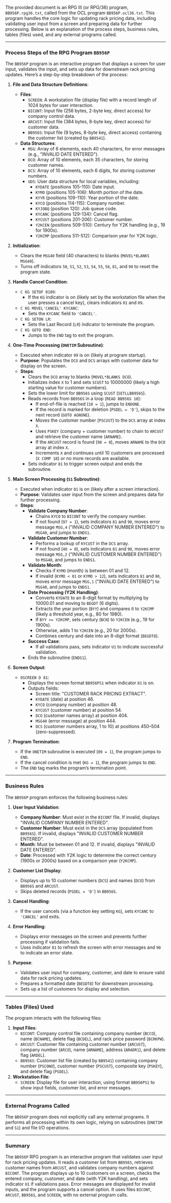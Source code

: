 The provided document is an RPG III (or RPG/36) program, `BB956P.rpg36.txt`, called from the OCL program `BB956P.ocl36.txt`. This program handles the core logic for updating rack pricing data, including validating user input from a screen and preparing data for further processing. Below is an explanation of the process steps, business rules, tables (files) used, and any external programs called.

---

### **Process Steps of the RPG Program `BB956P`**

The `BB956P` program is an interactive program that displays a screen for user input, validates the input, and sets up data for downstream rack pricing updates. Here’s a step-by-step breakdown of the process:

1. **File and Data Structure Definitions**:
   - **Files**:
     - `SCREEN`: A workstation file (display file) with a record length of 1024 bytes for user interaction.
     - `BICONT`: Input file (256 bytes, 2-byte key, direct access) for company control data.
     - `ARCUST`: Input file (384 bytes, 8-byte key, direct access) for customer data.
     - `BB956S`: Input file (9 bytes, 8-byte key, direct access) containing the customer list (created by `BB9541`).
   - **Data Structures**:
     - `MSG`: Array of 6 elements, each 40 characters, for error messages (e.g., "INVALID DATE ENTERED").
     - `DCO`: Array of 10 elements, each 35 characters, for storing customer names.
     - `DCS`: Array of 10 elements, each 6 digits, for storing customer numbers.
     - `UDS`: User data structure for local variables, including:
       - `KYDATE` (positions 105-110): Date input.
       - `KYMO` (positions 105-106): Month portion of the date.
       - `KYYR` (positions 109-110): Year portion of the date.
       - `KYCO` (positions 114-115): Company number.
       - `KYJOBQ` (position 120): Job queue code.
       - `KYCANC` (positions 129-134): Cancel flag.
       - `KYCUST` (positions 201-206): Customer number.
       - `Y2KCEN` (positions 509-510): Century for Y2K handling (e.g., 19 for 1900s).
       - `Y2KCMP` (positions 511-512): Comparison year for Y2K logic.

2. **Initialization**:
   - Clears the `MSG40` field (40 characters) to blanks (`MOVEL*BLANKS MSG40`).
   - Turns off indicators `50`, `51`, `52`, `53`, `54`, `55`, `56`, `81`, and `90` to reset the program state.

3. **Handle Cancel Condition**:
   - `C KG SETOF 0109`:
     - If the `KG` indicator is on (likely set by the workstation file when the user presses a cancel key), clears indicators `01` and `09`.
   - `C KG MOVEL'CANCEL' KYCANC`:
     - Sets the `KYCANC` field to `'CANCEL'`.
   - `C KG SETON LR`:
     - Sets the Last Record (`LR`) indicator to terminate the program.
   - `C KG GOTO END`:
     - Jumps to the `END` tag to exit the program.

4. **One-Time Processing (`ONETIM` Subroutine)**:
   - Executed when indicator `09` is on (likely at program startup).
   - **Purpose**: Populates the `DCO` and `DCS` arrays with customer data for display on the screen.
   - **Steps**:
     - Clears the `DCO` array to blanks (`MOVEL*BLANKS DCO`).
     - Initializes index `X` to 1 and sets `SCUST` to 10000000 (likely a high starting value for customer numbers).
     - Sets the lower limit for `BB956S` using `SCUST` (`SETLLBB956S`).
     - Reads records from `BB956S` in a loop (`READ BB956S 10`):
       - If end-of-file is reached (`10 = 1`), jumps to `ENDONE`.
       - If the record is marked for deletion (`PSDEL = 'D'`), skips to the next record (`GOTO AGNONE`).
       - Moves the customer number (`PSCUST`) to the `DCS` array at index `X`.
       - Uses `PSKEY` (company + customer number) to chain to `ARCUST` and retrieve the customer name (`ARNAME`).
       - If the `ARCUST` record is found (`98 = 0`), moves `ARNAME` to the `DCO` array at index `X`.
       - Increments `X` and continues until 10 customers are processed (`X COMP 10`) or no more records are available.
     - Sets indicator `81` to trigger screen output and ends the subroutine.

5. **Main Screen Processing (`S1` Subroutine)**:
   - Executed when indicator `01` is on (likely after a screen interaction).
   - **Purpose**: Validates user input from the screen and prepares data for further processing.
   - **Steps**:
     - **Validate Company Number**:
       - Chains `KYCO` to `BICONT` to verify the company number.
       - If not found (`97 = 1`), sets indicators `81` and `90`, moves error message `MSG,4` ("INVALID COMPANY NUMBER ENTERED") to `MSG40`, and jumps to `ENDS1`.
     - **Validate Customer Number**:
       - Performs a lookup of `KYCUST` in the `DCS` array.
       - If not found (`40 = 0`), sets indicators `81` and `90`, moves error message `MSG,2` ("INVALID CUSTOMER NUMBER ENTERED") to `MSG40`, and jumps to `ENDS1`.
     - **Validate Month**:
       - Checks if `KYMO` (month) is between 01 and 12.
       - If invalid (`KYMO < 01` or `KYMO > 12`), sets indicators `81` and `90`, moves error message `MSG,1` ("INVALID DATE ENTERED") to `MSG40`, and jumps to `ENDS1`.
     - **Date Processing (Y2K Handling)**:
       - Converts `KYDATE` to an 8-digit format by multiplying by 10000.01 and moving to `BEGDT` (6 digits).
       - Extracts the year portion (`BYY`) and compares it to `Y2KCMP` (likely a threshold year, e.g., 80 for 1980).
       - If `BYY >= Y2KCMP`, sets century (`BCN`) to `Y2KCEN` (e.g., 19 for 1900s).
       - Otherwise, adds 1 to `Y2KCEN` (e.g., 20 for 2000s).
       - Combines century and date into an 8-digit format (`BEGDT8`).
     - **Success Case**:
       - If all validations pass, sets indicator `U1` to indicate successful validation.
     - Ends the subroutine (`ENDS1`).

6. **Screen Output**:
   - `OSCREEN D 81`:
     - Displays the screen format `BB956PS1` when indicator `81` is on.
     - Outputs fields:
       - Screen title: "CUSTOMER RACK PRICING EXTRACT".
       - `KYDATE` (date) at position 46.
       - `KYCO` (company number) at position 48.
       - `KYCUST` (customer number) at position 54.
       - `DCO` (customer names array) at position 404.
       - `MSG40` (error message) at position 444.
       - `DCS` (customer numbers array, 1 to 10) at positions 450–504 (zero-suppressed).

7. **Program Termination**:
   - If the `ONETIM` subroutine is executed (`09 = 1`), the program jumps to `END`.
   - If the cancel condition is met (`KG = 1`), the program jumps to `END`.
   - The `END` tag marks the program’s termination point.

---

### **Business Rules**

The `BB956P` program enforces the following business rules:
1. **User Input Validation**:
   - **Company Number**: Must exist in the `BICONT` file. If invalid, displays "INVALID COMPANY NUMBER ENTERED".
   - **Customer Number**: Must exist in the `DCS` array (populated from `BB956S`). If invalid, displays "INVALID CUSTOMER NUMBER ENTERED".
   - **Month**: Must be between 01 and 12. If invalid, displays "INVALID DATE ENTERED".
   - **Date**: Processed with Y2K logic to determine the correct century (1900s or 2000s) based on a comparison year (`Y2KCMP`).

2. **Customer List Display**:
   - Displays up to 10 customer numbers (`DCS`) and names (`DCO`) from `BB956S` and `ARCUST`.
   - Skips deleted records (`PSDEL = 'D'`) in `BB956S`.

3. **Cancel Handling**:
   - If the user cancels (via a function key setting `KG`), sets `KYCANC` to `'CANCEL'` and exits.

4. **Error Handling**:
   - Displays error messages on the screen and prevents further processing if validation fails.
   - Uses indicator `81` to refresh the screen with error messages and `90` to indicate an error state.

5. **Purpose**:
   - Validates user input for company, customer, and date to ensure valid data for rack pricing updates.
   - Prepares a formatted date (`BEGDT8`) for downstream processing.
   - Sets up a list of customers for display and selection.

---

### **Tables (Files) Used**

The program interacts with the following files:
1. **Input Files**:
   - `BICONT`: Company control file containing company number (`BCCO`), name (`BCNAME`), delete flag (`BCDEL`), and rack price password (`BCRKPW`).
   - `ARCUST`: Customer file containing customer number (`ARCUST`), company number (`ARCO`), name (`ARNAME`), address (`ARADR1`), and delete flag (`ARDEL`).
   - `BB956S`: Customer list file (created by `BB9541`) containing company number (`PSCONO`), customer number (`PSCUST`), composite key (`PSKEY`), and delete flag (`PSDEL`).
2. **Workstation File**:
   - `SCREEN`: Display file for user interaction, using format `BB956PS1` to show input fields, customer list, and error messages.

---

### **External Programs Called**

The `BB956P` program does not explicitly call any external programs. It performs all processing within its own logic, relying on subroutines (`ONETIM` and `S1`) and file I/O operations.

---

### **Summary**

The `BB956P` RPG program is an interactive program that validates user input for rack pricing updates. It reads a customer list from `BB956S`, retrieves customer names from `ARCUST`, and validates company numbers against `BICONT`. The program displays up to 10 customers on a screen, checks the entered company, customer, and date (with Y2K handling), and sets indicator `U1` if validations pass. Error messages are displayed for invalid inputs, and the program supports a cancel option. It uses files `BICONT`, `ARCUST`, `BB956S`, and `SCREEN`, with no external program calls.